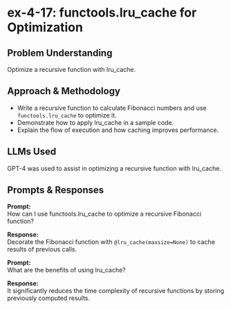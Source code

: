 # ex-4-17: functools.lru_cache for Optimization

## Problem Understanding
Optimize a recursive function with lru_cache.

## Approach & Methodology
- Write a recursive function to calculate Fibonacci numbers and use `functools.lru_cache` to optimize it.
- Demonstrate how to apply lru_cache in a sample code.
- Explain the flow of execution and how caching improves performance.

## LLMs Used
GPT-4 was used to assist in optimizing a recursive function with lru_cache.

## Prompts & Responses
**Prompt:**  
How can I use functools.lru_cache to optimize a recursive Fibonacci function?

**Response:**  
Decorate the Fibonacci function with `@lru_cache(maxsize=None)` to cache results of previous calls.

**Prompt:**  
What are the benefits of using lru_cache?

**Response:**  
It significantly reduces the time complexity of recursive functions by storing previously computed results.
